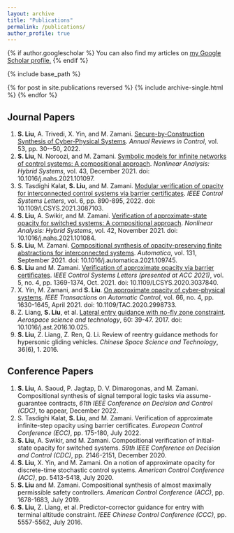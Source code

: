 ```yaml
---
layout: archive
title: "Publications"
permalink: /publications/
author_profile: true
---
```



{% if author.googlescholar %}
  You can also find my articles on <u><a href="{{author.googlescholar}}">my Google Scholar profile</a>.</u>
{% endif %}

{% include base_path %}

{% for post in site.publications reversed %}
  {% include archive-single.html %}
{% endfor %}

## Journal Papers

1. **S. Liu**, A. Trivedi, X. Yin, and M. Zamani. [Secure-by-Construction Synthesis of Cyber-Physical Systems](https://www.sciencedirect.com/science/article/pii/S1367578822000104). _Annual Reviews in Control_, vol. 53, pp. 30--50, 2022.
2. **S. Liu**, N. Noroozi, and M. Zamani. [Symbolic models for infinite networks of control systems: A compositional approach](https://www.sciencedirect.com/science/article/pii/S1751570X2100087X?dgcid=author). _Nonlinear Analysis: Hybrid Systems_, vol. 43, December 2021. doi: 10.1016/j.nahs.2021.101097.
3. S. Tasdighi Kalat, **S. Liu**, and M. Zamani. [Modular verification of opacity for interconnected control systems via barrier certificates](https://ieeexplore.ieee.org/document/9447831). _IEEE Control Systems Letters_, vol. 6, pp. 890-895, 2022. doi: 10.1109/LCSYS.2021.3087103.
4. **S. Liu**, A. Swikir, and M. Zamani. [Verification of approximate-state opacity for switched systems: A compositional approach](https://www.sciencedirect.com/science/article/pii/S1751570X21000741?dgcid=author). _Nonlinear Analysis: Hybrid Systems_, vol. 42, November 2021. doi: 10.1016/j.nahs.2021.101084.
5. **S. Liu**, M. Zamani. [Compositional synthesis of opacity-preserving finite abstractions for interconnected systems](https://www.sciencedirect.com/science/article/pii/S000510982100265X?dgcid=author). _Automatica_, vol. 131, September 2021. doi: 10.1016/j.automatica.2021.109745. 
6. **S. Liu** and M. Zamani. [Verification of approximate opacity via barrier certificates](https://ieeexplore.ieee.org/document/9257384). _IEEE Control Systems Letters (presented at ACC 2021)_, vol. 5, no. 4, pp. 1369-1374, Oct. 2021. doi: 10.1109/LCSYS.2020.3037840.
7. X. Yin, M. Zamani, and **S. Liu**. [On approximate opacity of cyber-physical systems](https://ieeexplore.ieee.org/document/9104922). _IEEE Transactions on Automatic Control_, vol. 66, no. 4, pp. 1630-1645, April 2021. doi: 10.1109/TAC.2020.2998733.
8. Z. Liang, **S. Liu**, et al. [Lateral entry guidance with no-fly zone constraint](https://www.sciencedirect.com/science/article/abs/pii/S1270963816309464). _Aerospace science and technology_, 60: 39-47. 2017. doi: 10.1016/j.ast.2016.10.025.
9. **S. Liu**, Z. Liang, Z. Ren, Q. Li. Review of reentry guidance methods for hypersonic gliding vehicles. _Chinese Space Science and Technology_, 36(6), 1. 2016.



## Conference Papers

1. **S. Liu**, A. Saoud, P. Jagtap, D. V. Dimarogonas, and M. Zamani. Compositional synthesis of signal temporal logic tasks via assume-guarantee contracts, _61th IEEE Conference on Decision and Control (CDC)_, to appear, December 2022.
2. S. Tasdighi Kalat, **S. Liu**, and M. Zamani. Verification of approximate infinite-step opacity using barrier certificates. _European Control Conference (ECC)_, pp. 175-180, July 2022.
3. **S. Liu**, A. Swikir, and M. Zamani. Compositional verification of initial-state opacity for switched systems. _59th IEEE Conference on Decision and Control (CDC)_, pp. 2146-2151, December 2020.
4. **S. Liu**, X. Yin, and M. Zamani. On a notion of approximate opacity for discrete-time stochastic control systems. _American Control Conference (ACC)_, pp. 5413-5418, July 2020.  
5. **S. Liu** and M. Zamani. Compositional synthesis of almost maximally permissible safety controllers. _American Control Conference (ACC)_, pp. 1678-1683, July 2019.
6. **S. Liu**, Z. Liang, et al. Predictor-corrector guidance for entry with terminal altitude constraint. _IEEE Chinese Control Conference (CCC)_, pp. 5557-5562, July 2016.
